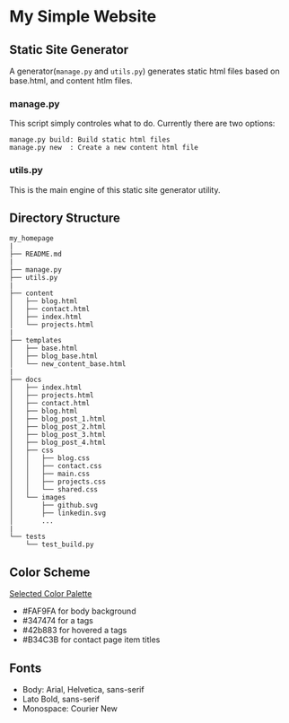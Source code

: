 # My Simple Website

## Static Site Generator

A generator(`manage.py` and `utils.py`) generates static html files based on base.html, and content htlm files.

### manage.py

This script simply controles what to do. Currently there are two options:
```text
manage.py build: Build static html files
manage.py new  : Create a new content html file
```

### utils.py

This is the main engine of this static site generator utility. 

## Directory Structure

```text
my_homepage
|
├── README.md
|
├── manage.py
├── utils.py
|
├── content
│   ├── blog.html
│   ├── contact.html
│   ├── index.html
│   └── projects.html
|
├── templates
│   ├── base.html
│   ├── blog_base.html
│   └── new_content_base.html
|
├── docs
│   ├── index.html
│   ├── projects.html
│   ├── contact.html
│   ├── blog.html
│   ├── blog_post_1.html
│   ├── blog_post_2.html
│   ├── blog_post_3.html
│   ├── blog_post_4.html
│   ├── css
│   │   ├── blog.css
│   │   ├── contact.css
│   │   ├── main.css
│   │   ├── projects.css
│   │   └── shared.css
│   └── images
│       ├── github.svg
│       ├── linkedin.svg
│       ...
|
└── tests
    └── test_build.py
```

## Color Scheme

[Selected Color Palette](https://colorhunt.co/palette/158293)
- #FAF9FA for body background
- #347474 for a tags
- #42b883 for hovered a tags
- #B34C3B for contact page item titles

## Fonts

- Body:  Arial, Helvetica, sans-serif
- Lato Bold, sans-serif
- Monospace: Courier New
